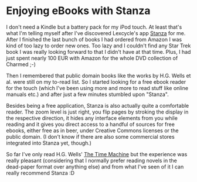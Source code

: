 # Enjoying eBooks with Stanza

I don't need a Kindle but a battery pack for my iPod touch. At least that's
what I'm telling myself after I've discovered Lexcycle's app [Stanza][] for me.
After I finished the last bunch of books I had ordered from Amazon I was kind
of too lazy to order new ones. Too lazy and I couldn't find any Star Trek book
I was really looking forward to that I didn't have at that time. Plus, I had
just spent nearly 100 EUR with Amazon for the whole DVD collection of Charmed
;-)

Then I remembered that public domain books like the works by H.G. Wells et al.
were still on my to-read list. So I started looking for a free ebook reader
for the touch (which I've been using more and more to read stuff like online manuals
etc.) and after just a few minutes stumbled upon "Stanza". 

Besides being a free application, Stanza is also actually quite a comfortable
reader. The zoom level is just right, you flip pages by stroking the display
in the respective direction, it hides any interface elements from you while
reading and it gives you direct access to a handful of sources for free
ebooks, either free as in beer, under Creative Commons licenses or the public
domain. (I don't know if there are also some commercial stores integrated into
Stanza yet, though.)

So far I've only read H.G. Wells' [The Time Machine][] but the experience was
really pleasant (considering that I normally prefer reading novels in the
dead-paper format over anything else) and from what I've seen of it I can
really recommend Stanza :D

[Stanza]: http://www.lexcycle.com/
[The Time Machine]: http://www.gutenberg.org/etext/35

